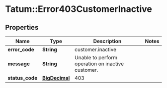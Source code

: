 # Tatum::Error403CustomerInactive

## Properties
Name | Type | Description | Notes
------------ | ------------- | ------------- | -------------
**error_code** | **String** | customer.inactive | 
**message** | **String** | Unable to perform operation on inactive customer. | 
**status_code** | [**BigDecimal**](BigDecimal.md) | 403 | 

